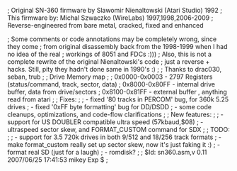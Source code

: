 ;   Original SN-360 firmware by Slawomir Nienaltowski (Atari Studio) 1992
;   This firmware by: Michal Szwaczko (WireLabs) 1997,1998,2006-2009
;   Reverse-engineered from bare metal, cracked, fixed and enhanced

;   Some comments or code annotations may be completely wrong, since they come 
;   from original disassembly back from the 1998-1999 when I had no idea of the real 
;   workings of 8051 and FDCs :))) 
;   Also, this is not a complete rewrite of the original Nienaltowski's code
;   just a reverse + hacks. Still, pity they hadn't done same in 1990's :)
;
;   Thanks to drac030, seban, trub
;
;   Drive Memory map
;
;   0x0000-0x0003 - 2797 Registers (status/command, track, sector, data)
;   0x8000-0x80FF - internal drive buffer, data from drive/sectors
;   0x8100-0x81FF - external buffer , anything read from atari
;
;   Fixes:
;
;   - fixed '80 tracks in PERCOM' bug, for 360k 5.25 drives
;   - fixed '0xFF byte formatting' bug for DD/DSDD
;   - some code cleanups, optimizations, and code-flow clarifications
;
;   New features:
;
;   - support for US DOUBLER compatible ultra speed (57kbaud,$08) 
;   - ultraspeed sector skew, and FORMAT_CUSTOM command for SDX
;
;   TODO:
;
;   - support for 3.5 720k drives in both 9/512 and 18/256 track formats
;   - make format_custom really set up sector skew, now it's just faking it :)
;   - format real SD (just for a laugh)
;   - romdisk?
;
;   $Id: sn360.asm,v 0.11 2007/06/25 17:41:53 mikey Exp $
;
